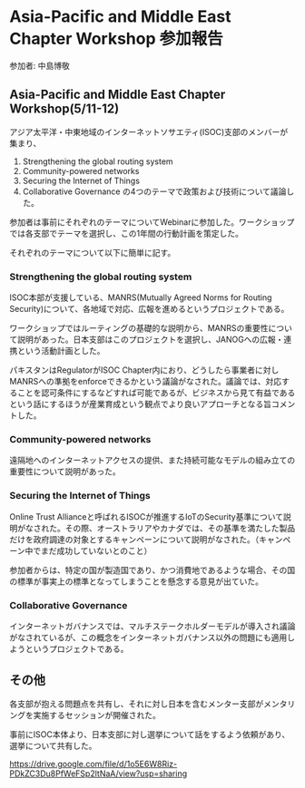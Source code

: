 # Asia-Pacific and Middle East Chapter Workshop 参加報告

参加者: 中島博敬

## Asia-Pacific and Middle East Chapter Workshop(5/11-12)

アジア太平洋・中東地域のインターネットソサエティ(ISOC)支部のメンバーが集まり、
1.  Strengthening the global routing system
1.  Community-powered networks
1.  Securing the Internet of Things
1.  Collaborative Governance
の4つのテーマで政策および技術について議論した。

参加者は事前にそれぞれのテーマについてWebinarに参加した。ワークショップでは各支部でテーマを選択し、この1年間の行動計画を策定した。

それぞれのテーマについて以下に簡単に記す。

### Strengthening the global routing system

ISOC本部が支援している、MANRS(Mutually Agreed Norms for Routing Security)について、各地域で対応、広報を進めるというプロジェクトである。

ワークショップではルーティングの基礎的な説明から、MANRSの重要性について説明があった。日本支部はこのプロジェクトを選択し、JANOGへの広報・連携という活動計画とした。

パキスタンはRegulatorがISOC Chapter内におり、どうしたら事業者に対しMANRSへの準拠をenforceできるかという議論がなされた。議論では、対応することを認可条件にするなどすれば可能であるが、ビジネスから見て有益であるという話にするほうが産業育成という観点でより良いアプローチとなる旨コメントした。

### Community-powered networks

遠隔地へのインターネットアクセスの提供、また持続可能なモデルの組み立ての重要性について説明があった。

### Securing the Internet of Things

Online Trust Allianceと呼ばれるISOCが推進するIoTのSecurity基準について説明がなされた。その際、オーストラリアやカナダでは、その基準を満たした製品だけを政府調達の対象とするキャンペーンについて説明がなされた。（キャンペーン中でまだ成功していないとのこと）

参加者からは、特定の国が製造国であり、かつ消費地であるような場合、その国の標準が事実上の標準となってしまうことを懸念する意見が出ていた。

### Collaborative Governance

インターネットガバナンスでは、マルチステークホルダーモデルが導入され議論がなされているが、この概念をインターネットガバナンス以外の問題にも適用しようというプロジェクトである。

## その他

各支部が抱える問題点を共有し、それに対し日本を含むメンター支部がメンタリングを実施するセッションが開催された。

事前にISOC本体より、日本支部に対し選挙について話をするよう依頼があり、選挙について共有した。

https://drive.google.com/file/d/1o5E6W8Riz-PDkZC3Du8PfWeFSp2ltNaA/view?usp=sharing